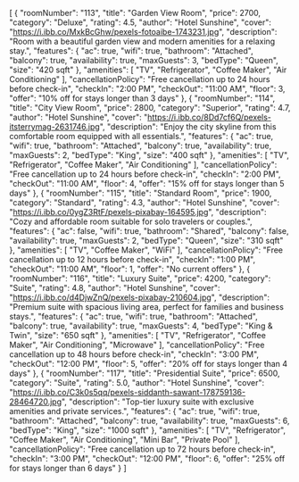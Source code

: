 [
  {
    "roomNumber": "113",
    "title": "Garden View Room",
    "price": 2700,
    "category": "Deluxe",
    "rating": 4.5,
    "author": "Hotel Sunshine",
    "cover": "https://i.ibb.co/MxkBcGhw/pexels-fotoaibe-1743231.jpg",
    "description": "Room with a beautiful garden view and modern amenities for a relaxing stay.",
    "features": {
      "ac": true,
      "wifi": true,
      "bathroom": "Attached",
      "balcony": true,
      "availability": true,
      "maxGuests": 3,
      "bedType": "Queen",
      "size": "420 sqft"
    },
    "amenities": [
      "TV",
      "Refrigerator",
      "Coffee Maker",
      "Air Conditioning"
    ],
    "cancellationPolicy": "Free cancellation up to 24 hours before check-in",
    "checkIn": "2:00 PM",
    "checkOut": "11:00 AM",
    "floor": 3,
    "offer": "10% off for stays longer than 3 days"
  },
  {
    "roomNumber": "114",
    "title": "City View Room",
    "price": 2800,
    "category": "Superior",
    "rating": 4.7,
    "author": "Hotel Sunshine",
    "cover": "https://i.ibb.co/8Dd7cf6Q/pexels-itsterrymag-2631746.jpg",
    "description": "Enjoy the city skyline from this comfortable room equipped with all essentials.",
    "features": {
      "ac": true,
      "wifi": true,
      "bathroom": "Attached",
      "balcony": true,
      "availability": true,
      "maxGuests": 2,
      "bedType": "King",
      "size": "400 sqft"
    },
    "amenities": [
      "TV",
      "Refrigerator",
      "Coffee Maker",
      "Air Conditioning"
    ],
    "cancellationPolicy": "Free cancellation up to 24 hours before check-in",
    "checkIn": "2:00 PM",
    "checkOut": "11:00 AM",
    "floor": 4,
    "offer": "15% off for stays longer than 5 days"
  },
  {
    "roomNumber": "115",
    "title": "Standard Room",
    "price": 1900,
    "category": "Standard",
    "rating": 4.3,
    "author": "Hotel Sunshine",
    "cover": "https://i.ibb.co/0ygZ3RtF/pexels-pixabay-164595.jpg",
    "description": "Cozy and affordable room suitable for solo travelers or couples.",
    "features": {
      "ac": false,
      "wifi": true,
      "bathroom": "Shared",
      "balcony": false,
      "availability": true,
      "maxGuests": 2,
      "bedType": "Queen",
      "size": "310 sqft"
    },
    "amenities": [
      "TV",
      "Coffee Maker",
      "WiFi"
    ],
    "cancellationPolicy": "Free cancellation up to 12 hours before check-in",
    "checkIn": "1:00 PM",
    "checkOut": "11:00 AM",
    "floor": 1,
    "offer": "No current offers"
  },
  {
    "roomNumber": "116",
    "title": "Luxury Suite",
    "price": 4200,
    "category": "Suite",
    "rating": 4.8,
    "author": "Hotel Sunshine",
    "cover": "https://i.ibb.co/d4DjwZnQ/pexels-pixabay-210604.jpg",
    "description": "Premium suite with spacious living area, perfect for families and business stays.",
    "features": {
      "ac": true,
      "wifi": true,
      "bathroom": "Attached",
      "balcony": true,
      "availability": true,
      "maxGuests": 4,
      "bedType": "King & Twin",
      "size": "650 sqft"
    },
    "amenities": [
      "TV",
      "Refrigerator",
      "Coffee Maker",
      "Air Conditioning",
      "Microwave"
    ],
    "cancellationPolicy": "Free cancellation up to 48 hours before check-in",
    "checkIn": "3:00 PM",
    "checkOut": "12:00 PM",
    "floor": 5,
    "offer": "20% off for stays longer than 4 days"
  },
  {
    "roomNumber": "117",
    "title": "Presidential Suite",
    "price": 6500,
    "category": "Suite",
    "rating": 5.0,
    "author": "Hotel Sunshine",
    "cover": "https://i.ibb.co/C3k0s5qq/pexels-siddanth-sawant-178759136-28464720.jpg",
    "description": "Top-tier luxury suite with exclusive amenities and private services.",
    "features": {
      "ac": true,
      "wifi": true,
      "bathroom": "Attached",
      "balcony": true,
      "availability": true,
      "maxGuests": 6,
      "bedType": "King",
      "size": "1000 sqft"
    },
    "amenities": [
      "TV",
      "Refrigerator",
      "Coffee Maker",
      "Air Conditioning",
      "Mini Bar",
      "Private Pool"
    ],
    "cancellationPolicy": "Free cancellation up to 72 hours before check-in",
    "checkIn": "3:00 PM",
    "checkOut": "12:00 PM",
    "floor": 6,
    "offer": "25% off for stays longer than 6 days"
  }
]
